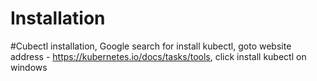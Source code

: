 # Installation
#Cubectl installation, Google search for install kubectl, 
goto website address - https://kubernetes.io/docs/tasks/tools, 
click install kubectl on windows
```sh
```

